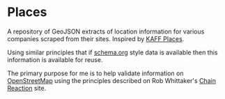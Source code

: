 # Places

A repository of GeoJSON extracts of location information for various companies scraped from their sites. 
Inspired by [KAFF Places](https://gitlab.com/KAFF/places).

Using similar principles that if [schema.org](https://schema.org/) style data is available then this
information is available for reuse.

The primary purpose for me is to help validate information on [OpenStreetMap](https://www.openstreetmap.org/) using the principles described on Rob Whittaker's [Chain Reaction](https://osm.mathmos.net/chains/) site.
